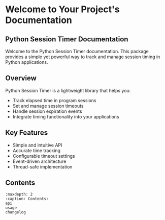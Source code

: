 # Welcome to Your Project's Documentation

## Python Session Timer Documentation

Welcome to the Python Session Timer documentation. This package provides a simple yet powerful way to track and manage session timing in Python applications.

## Overview

Python Session Timer is a lightweight library that helps you:

- Track elapsed time in program sessions
- Set and manage session timeouts
- Handle session expiration events
- Integrate timing functionality into your applications

## Key Features

- Simple and intuitive API
- Accurate time tracking
- Configurable timeout settings
- Event-driven architecture
- Thread-safe implementation

## Contents

```{toctree}
:maxdepth: 2
:caption: Contents:
api
usage
changelog
```
